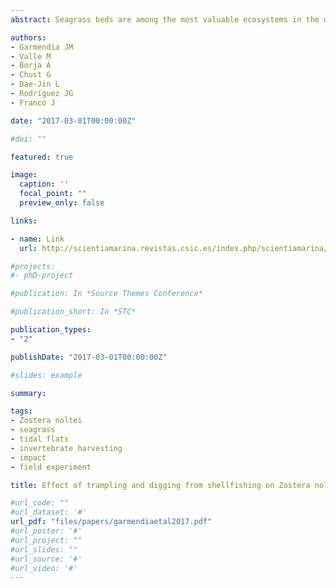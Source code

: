 ```yaml
---
abstract: Seagrass beds are among the most valuable ecosystems in the world but they are also among the ones most affected by human activities, and they have decreased significantly in recent decades. In many areas, such as in the Basque Country (northern Spain), seagrass beds occupy areas that are also of interest for human activities such as recreation and shellfishing. They may therefore face a number of pressures that cause damage or irreversible states. Taking into account the limited distribution of seagrass beds in the Basque Country and the interest in their conservation, an eight-month field experiment focusing on the Zostera noltei growing season was carried out to evaluate the effect of shellfish gathering. We used generalized linear models to assess different intensities of trampling and digging, as the most important pressures of shellfishing applied to Zostera noltei beds. The results indicated that shoot density of Z. noltei was negatively altered by trampling treatments and positively affected (as a recovery) by digging treatments. This finding suggests that shellfishing adversely affects seagrass abundance and is potentially responsible for its low density in the Oka estuary. Our findings are important for management and should be taken into account in seagrass conservation and restoration programmes.

authors:
- Garmendia JM
- Valle M
- Borja Á
- Chust G
- Dae-Jin L
- Rodríguez JG
- Franco J

date: "2017-03-01T00:00:00Z"

#doi: ""

featured: true

image:
  caption: ''
  focal_point: ""
  preview_only: false

links:

- name: Link
  url: http://scientiamarina.revistas.csic.es/index.php/scientiamarina/article/view/1691

#projects:
#- phD-project

#publication: In *Source Themes Conference*

#publication_short: In *STC*

publication_types:
- "2"

publishDate: "2017-03-01T00:00:00Z"

#slides: example

summary: 

tags:
- Zostera noltei
- seagrass
- tidal flats
- invertebrate harvesting
- impact
- field experiment

title: Effect of trampling and digging from shellfishing on Zostera noltei (Zosteraceae) intertidal seagrass beds 

#url_code: ""
#url_dataset: '#'
url_pdf: "files/papers/garmendiaetal2017.pdf"
#url_poster: '#'
#url_project: ""
#url_slides: ""
#url_source: '#'
#url_video: '#'
---
```


